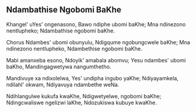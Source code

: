 ## Ndambathise Ngobomi BaKhe

Khangel' uYes' ongenasono, Bawo ndiphe ubomi baKhe;
Mna ndinezono nentlupheko; Ndambathise ngobomi baKhe.

Chorus
Ndambes' ubomi obunyulu, Ndigqume ngobungcwele baKhe;
Mna ndinezono nentlupheko, Ndambethise ngobomi baKhe.

Mabi amanxeba esono, Ndoyik' amabala abomvu;
Yesu ndambes' ubomi baKho, Mandingagwetywa nangumthetho.

Mandivuye xa ndixolelwa, Yes' undipha ingubo yaKhe;
Ndiyayamkela, ndilahl' okwam, Ndiyavuya ndambethe weNa.

Ndihlangulwe kukufa kwaKhe, Ndigwetyelwe, ngobomi baKhe;
Ndingcwaliswe ngelizwi laKhe, Ndozukiswa kubuye kwaKhe.


